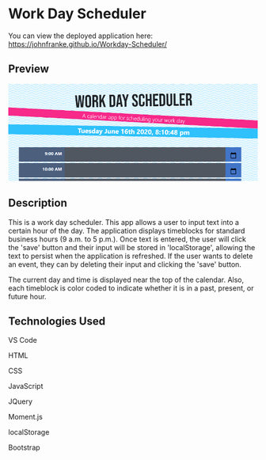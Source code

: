 # Work Day Scheduler

You can view the deployed application here: https://johnfranke.github.io/Workday-Scheduler/

## Preview

![Preview Image](preview.png)

## Description

This is a work day scheduler. This app allows a user to input text into a certain hour of the day.  The application displays timeblocks for standard business hours (9 a.m. to 5 p.m.). Once text is entered, the user will click the 'save' button and their input will be stored in 'localStorage', allowing the text to persist when the application is refreshed. If the user wants to delete an event, they can by deleting their input and clicking the 'save' button.

The current day and time is displayed near the top of the calendar. Also, each timeblock is color coded to indicate whether it is in a past, present, or future hour.

## Technologies Used

VS Code

HTML

CSS

JavaScript

JQuery

Moment.js

localStorage

Bootstrap


